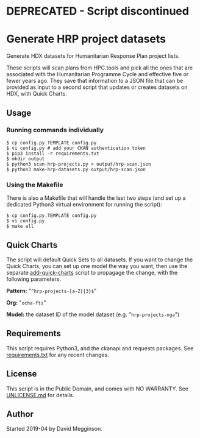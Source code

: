 # DEPRECATED - Script discontinued

Generate HRP project datasets
=============================

Generate HDX datasets for Humanitarian Response Plan project lists.

These scripts will scan plans from HPC.tools and pick all the ones
that are associated with the Humanitarian Programme Cycle and
effective five or fewer years ago. They save that information to a
JSON file that can be provided as input to a second script that
updates or creates datasets on HDX, with Quick Charts.


## Usage

### Running commands individually

    $ cp config.py.TEMPLATE config.py
    $ vi config.py # add your CKAN authentication token
    $ pip3 install -r requirements.txt
    $ mkdir output
    $ python3 scan-hrp-projects.py > output/hrp-scan.json
    $ python3 make-hrp-datasets.py output/hrp-scan.json
    
### Using the Makefile

There is also a Makefile that will handle the last two steps (and set
up a dedicated Python3 virtual environment for running the script):

    $ cp config.py.TEMPLATE config.py
    $ vi config.py
    $ make all


## Quick Charts

The script will default Quick Sets to all datasets. If you want to
change the Quick Charts, you can set up one model the way you want,
then use the separate
[add-quick-charts](https://github.com/OCHA-DAP/add-quick-charts)
script to propagage the change, with the following parameters.

**Pattern:** "``^hrp-projects-[a-Z]{3}$``"

**Org:** "``ocha-fts``"

**Model:** the dataset ID of the model dataset (e.g. "``hrp-projects-nga``")


## Requirements

This script requires Python3, and the ckanapi and requests
packages. See [requirements.txt](requirements.txt) for any recent changes.


## License

This script is in the Public Domain, and comes with NO WARRANTY. See
[UNLICENSE.md](UNLICENSE.md) for details.


## Author

Started 2019-04 by David Megginson.
